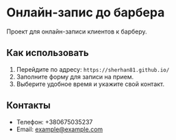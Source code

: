 # Онлайн-запис до барбера

Проект для онлайн-записи клиентов к барберу.

## Как использовать

1. Перейдите по адресу: `https://sherhan81.github.io/`
2. Заполните форму для записи на прием.
3. Выберите удобное время и укажите свой контакт.

## Контакты

- Телефон: +380675035237
- Email: example@example.com

